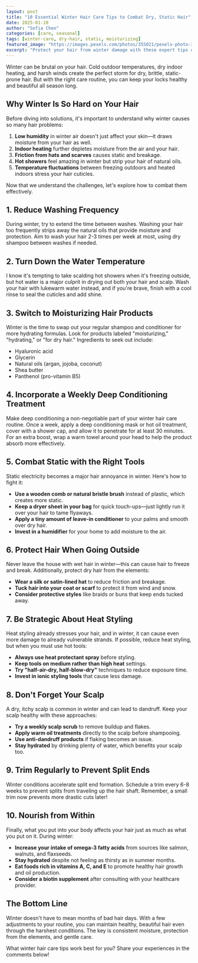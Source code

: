 ```yaml
---
layout: post
title: "10 Essential Winter Hair Care Tips to Combat Dry, Static Hair"
date: 2025-01-10
author: "Sofia Chen"
categories: [care, seasonal]
tags: [winter-care, dry-hair, static, moisturizing]
featured_image: "https://images.pexels.com/photos/355021/pexels-photo-355021.jpeg"
excerpt: "Protect your hair from winter damage with these expert tips on preventing dryness, breakage, and static during the cold season."
---
```


Winter can be brutal on your hair. Cold outdoor temperatures, dry indoor heating, and harsh winds create the perfect storm for dry, brittle, static-prone hair. But with the right care routine, you can keep your locks healthy and beautiful all season long.

## Why Winter Is So Hard on Your Hair

Before diving into solutions, it's important to understand why winter causes so many hair problems:

1. **Low humidity** in winter air doesn't just affect your skin—it draws moisture from your hair as well.
2. **Indoor heating** further depletes moisture from the air and your hair.
3. **Friction from hats and scarves** causes static and breakage.
4. **Hot showers** feel amazing in winter but strip your hair of natural oils.
5. **Temperature fluctuations** between freezing outdoors and heated indoors stress your hair cuticles.

Now that we understand the challenges, let's explore how to combat them effectively.

## 1. Reduce Washing Frequency

During winter, try to extend the time between washes. Washing your hair too frequently strips away the natural oils that provide moisture and protection. Aim to wash your hair 2-3 times per week at most, using dry shampoo between washes if needed.

## 2. Turn Down the Water Temperature

I know it's tempting to take scalding hot showers when it's freezing outside, but hot water is a major culprit in drying out both your hair and scalp. Wash your hair with lukewarm water instead, and if you're brave, finish with a cool rinse to seal the cuticles and add shine.

## 3. Switch to Moisturizing Hair Products

Winter is the time to swap out your regular shampoo and conditioner for more hydrating formulas. Look for products labeled "moisturizing," "hydrating," or "for dry hair." Ingredients to seek out include:

- Hyaluronic acid
- Glycerin
- Natural oils (argan, jojoba, coconut)
- Shea butter
- Panthenol (pro-vitamin B5)

## 4. Incorporate a Weekly Deep Conditioning Treatment

Make deep conditioning a non-negotiable part of your winter hair care routine. Once a week, apply a deep conditioning mask or hot oil treatment, cover with a shower cap, and allow it to penetrate for at least 30 minutes. For an extra boost, wrap a warm towel around your head to help the product absorb more effectively.

## 5. Combat Static with the Right Tools

Static electricity becomes a major hair annoyance in winter. Here's how to fight it:

- **Use a wooden comb or natural bristle brush** instead of plastic, which creates more static.
- **Keep a dryer sheet in your bag** for quick touch-ups—just lightly run it over your hair to tame flyaways.
- **Apply a tiny amount of leave-in conditioner** to your palms and smooth over dry hair.
- **Invest in a humidifier** for your home to add moisture to the air.

## 6. Protect Hair When Going Outside

Never leave the house with wet hair in winter—this can cause hair to freeze and break. Additionally, protect dry hair from the elements:

- **Wear a silk or satin-lined hat** to reduce friction and breakage.
- **Tuck hair into your coat or scarf** to protect it from wind and snow.
- **Consider protective styles** like braids or buns that keep ends tucked away.

## 7. Be Strategic About Heat Styling

Heat styling already stresses your hair, and in winter, it can cause even more damage to already vulnerable strands. If possible, reduce heat styling, but when you must use hot tools:

- **Always use heat protectant spray** before styling.
- **Keep tools on medium rather than high heat** settings.
- **Try "half-air-dry, half-blow-dry"** techniques to reduce exposure time.
- **Invest in ionic styling tools** that cause less damage.

## 8. Don't Forget Your Scalp

A dry, itchy scalp is common in winter and can lead to dandruff. Keep your scalp healthy with these approaches:

- **Try a weekly scalp scrub** to remove buildup and flakes.
- **Apply warm oil treatments** directly to the scalp before shampooing.
- **Use anti-dandruff products** if flaking becomes an issue.
- **Stay hydrated** by drinking plenty of water, which benefits your scalp too.

## 9. Trim Regularly to Prevent Split Ends

Winter conditions accelerate split end formation. Schedule a trim every 6-8 weeks to prevent splits from traveling up the hair shaft. Remember, a small trim now prevents more drastic cuts later!

## 10. Nourish from Within

Finally, what you put into your body affects your hair just as much as what you put on it. During winter:

- **Increase your intake of omega-3 fatty acids** from sources like salmon, walnuts, and flaxseeds.
- **Stay hydrated** despite not feeling as thirsty as in summer months.
- **Eat foods rich in vitamins A, C, and E** to promote healthy hair growth and oil production.
- **Consider a biotin supplement** after consulting with your healthcare provider.

## The Bottom Line

Winter doesn't have to mean months of bad hair days. With a few adjustments to your routine, you can maintain healthy, beautiful hair even through the harshest conditions. The key is consistent moisture, protection from the elements, and gentle care.

What winter hair care tips work best for you? Share your experiences in the comments below!